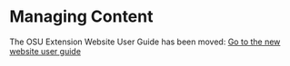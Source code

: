 # Managing Content

The OSU Extension Website User Guide has been moved: [Go to the new website user guide](https://employee.extension.oregonstate.edu/navigator-docs/extension-website-user-guide)

